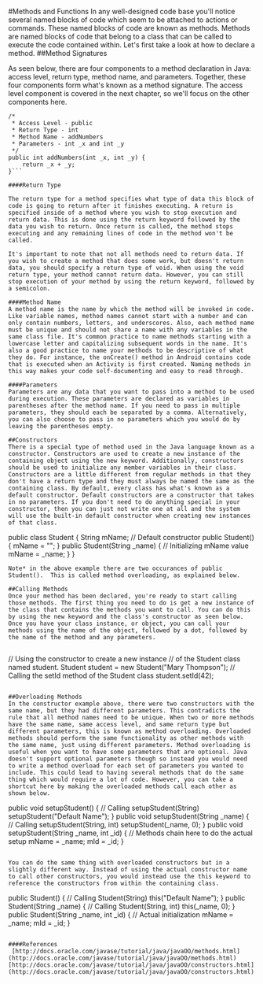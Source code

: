 #Methods and Functions
In any well-designed code base you'll notice several named blocks of code which seem to be attached to actions or commands. These named blocks of code are known as methods. Methods are named blocks of code that belong to a class that can be called to execute the code contained within. Let's first take a look at how to declare a method.
##Method Signatures

As seen below, there are four components to a method declaration in Java: access level, return type, method name, and parameters. Together, these four components form what's known as a method signature. The access level component is covered in the next chapter, so we'll focus on the other components here.

```
/*
 * Access Level - public
 * Return Type - int
 * Method Name - addNumbers
 * Parameters - int _x and int _y
 */
public int addNumbers(int _x, int _y) {
	return _x + _y;
}```

####Return Type

The return type for a method specifies what type of data this block of code is going to return after it finishes executing. A return is specified inside of a method where you wish to stop execution and return data. This is done using the return keyword followed by the data you wish to return. Once return is called, the method stops executing and any remaining lines of code in the method won't be called. 

It's important to note that not all methods need to return data. If you wish to create a method that does some work, but doesn't return data, you should specify a return type of void. When using the void return type, your method cannot return data. However, you can still stop execution of your method by using the return keyword, followed by a semicolon.

####Method Name
A method name is the name by which the method will be invoked in code. Like variable names, method names cannot start with a number and can only contain numbers, letters, and underscores. Also, each method name must be unique and should not share a name with any variables in the same class file. It's common practice to name methods starting with a lowercase letter and capitalizing subsequent words in the name. It's also a good practice to name your methods to be descriptive of what they do. For instance, the onCreate() method in Android contains code that is executed when an Activity is first created. Naming methods in this way makes your code self-documenting and easy to read through.

####Parameters
Parameters are any data that you want to pass into a method to be used during execution. These parameters are declared as variables in parentheses after the method name. If you need to pass in multiple parameters, they should each be separated by a comma. Alternatively, you can also choose to pass in no parameters which you would do by leaving the parentheses empty.

##Constructors
There is a special type of method used in the Java language known as a constructor. Constructors are used to create a new instance of the containing object using the new keyword. Additionally, constructors should be used to initialize any member variables in their class. Constructors are a little different from regular methods in that they don't have a return type and they must always be named the same as the containing class. By default, every class has what's known as a default constructor. Default constructors are a constructor that takes in no parameters. If you don't need to do anything special in your constructor, then you can just not write one at all and the system will use the built-in default constructor when creating new instances of that class.

```
public class Student {
	String mName;
	// Default constructor
	public Student() {
		mName = "";
	}
	public Student(String _name) {
		// Initializing mName value
		mName = _name;
	}
}
```
Note* in the above example there are two occurances of public Student().  This is called method overloading, as explained below.

##Calling Methods
Once your method has been declared, you're ready to start calling those methods. The first thing you need to do is get a new instance of the class that contains the methods you want to call. You can do this by using the new keyword and the class's constructor as seen below. Once you have your class instance, or object, you can call your methods using the name of the object, followed by a dot, followed by the name of the method and any parameters.


```
// Using the constructor to create a new instance
// of the Student class named student.
Student student = new Student("Mary Thompson");
// Calling the setId method of the Student class
student.setId(42);
```

##Overloading Methods
In the constructor example above, there were two constructors with the same name, but they had different parameters. This contradicts the rule that all method names need to be unique. When two or more methods have the same name, same access level, and same return type but different parameters, this is known as method overloading. Overloaded methods should perform the same functionality as other methods with the same name, just using different parameters. Method overloading is useful when you want to have some parameters that are optional. Java doesn't support optional parameters though so instead you would need to write a method overload for each set of parameters you wanted to include. This could lead to having several methods that do the same thing which would require a lot of code. However, you can take a shortcut here by making the overloaded methods call each other as shown below.

```
public void setupStudent() {
	// Calling setupStudent(String)
	setupStudent("Default Name");
}
public void setupStudent(String _name) {
	// Calling setupStudent(String, int)
	setupStudent(_name, 0);
}
public void setupStudent(String _name, int _id) {
	// Methods chain here to do the actual setup
	mName = _name;
	mId = _id;
}
```

You can do the same thing with overloaded constructors but in a slightly different way. Instead of using the actual constructor name to call other constructors, you would instead use the this keyword to reference the constructors from within the containing class.

```
public Student() {
	// Calling Student(String)
	this("Default Name");
}
public Student(String _name) {
	// Calling Student(String, int)
	this(_name, 0);
}
public Student(String _name, int _id) {
	// Actual initialization
	mName = _name;
	mId = _id;
}
```

####References
 [http://docs.oracle.com/javase/tutorial/java/javaOO/methods.html](http://docs.oracle.com/javase/tutorial/java/javaOO/methods.html)
[http://docs.oracle.com/javase/tutorial/java/javaOO/constructors.html](http://docs.oracle.com/javase/tutorial/java/javaOO/constructors.html)